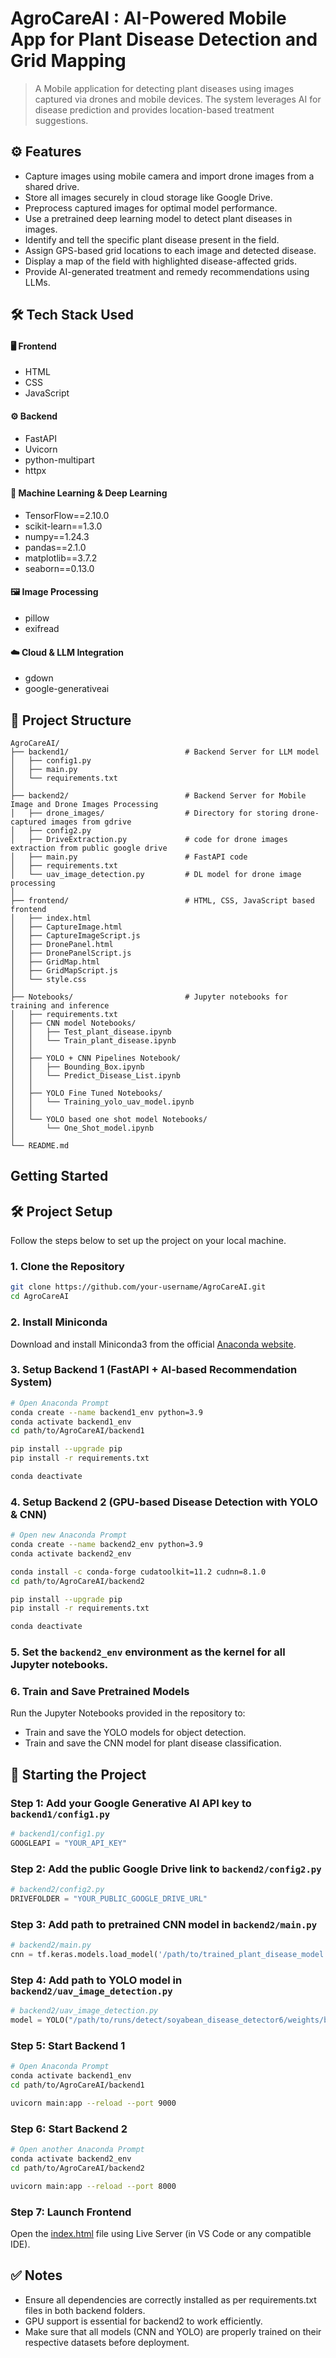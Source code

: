 # AgroCareAI : AI-Powered Mobile App for Plant Disease Detection and Grid Mapping

> A Mobile application for detecting plant diseases using images captured via drones and mobile devices. The system leverages AI for disease prediction and provides location-based treatment suggestions.

## ⚙️ Features

- Capture images using mobile camera and import drone images from a shared drive.
- Store all images securely in cloud storage like Google Drive.
- Preprocess captured images for optimal model performance.
- Use a pretrained deep learning model to detect plant diseases in images.
- Identify and tell the specific plant disease present in the field.
- Assign GPS-based grid locations to each image and detected disease.
- Display a map of the field with highlighted disease-affected grids.
- Provide AI-generated treatment and remedy recommendations using LLMs.

## 🛠️ Tech Stack Used

#### 🖥️ Frontend
- HTML
- CSS
- JavaScript

#### ⚙️ Backend
- FastAPI
- Uvicorn
- python-multipart
- httpx

#### 🧠 Machine Learning & Deep Learning
- TensorFlow==2.10.0
- scikit-learn==1.3.0
- numpy==1.24.3
- pandas==2.1.0
- matplotlib==3.7.2
- seaborn==0.13.0

#### 🖼️ Image Processing
- pillow
- exifread

#### ☁️ Cloud & LLM Integration
- gdown
- google-generativeai

## 📂 Project Structure

```plaintext
AgroCareAI/
├── backend1/                          # Backend Server for LLM model
│   ├── config1.py
│   ├── main.py
│   └── requirements.txt
│
├── backend2/                          # Backend Server for Mobile Image and Drone Images Processing
│   ├── drone_images/                  # Directory for storing drone-captured images from gdrive
│   ├── config2.py
│   ├── DriveExtraction.py             # code for drone images extraction from public google drive
│   ├── main.py                        # FastAPI code
│   ├── requirements.txt
│   └── uav_image_detection.py         # DL model for drone image processing
│
├── frontend/                          # HTML, CSS, JavaScript based frontend
│   ├── index.html
│   ├── CaptureImage.html
│   ├── CaptureImageScript.js
│   ├── DronePanel.html
│   ├── DronePanelScript.js
│   ├── GridMap.html
│   ├── GridMapScript.js
│   └── style.css
│
├── Notebooks/                         # Jupyter notebooks for training and inference
│   ├── requirements.txt  
│   ├── CNN model Notebooks/
│   │   ├── Test_plant_disease.ipynb
│   │   └── Train_plant_disease.ipynb
│   │
│   ├── YOLO + CNN Pipelines Notebook/
│   │   ├── Bounding_Box.ipynb
│   │   └── Predict_Disease_List.ipynb
│   │
│   ├── YOLO Fine Tuned Notebooks/
│   │   └── Training_yolo_uav_model.ipynb
│   │
│   └── YOLO based one shot model Notebooks/
│       └── One_Shot_model.ipynb
│
└── README.md

```
## Getting Started

## 🛠️ Project Setup

Follow the steps below to set up the project on your local machine.

### 1. Clone the Repository
```bash
git clone https://github.com/your-username/AgroCareAI.git
cd AgroCareAI
```
### 2. Install Miniconda
Download and install Miniconda3 from the official [Anaconda website](https://www.anaconda.com/download/success).

### 3. Setup Backend 1 (FastAPI + AI-based Recommendation System)
```bash
# Open Anaconda Prompt
conda create --name backend1_env python=3.9
conda activate backend1_env
cd path/to/AgroCareAI/backend1

pip install --upgrade pip
pip install -r requirements.txt

conda deactivate
```
### 4. Setup Backend 2 (GPU-based Disease Detection with YOLO & CNN)
```bash
# Open new Anaconda Prompt
conda create --name backend2_env python=3.9
conda activate backend2_env

conda install -c conda-forge cudatoolkit=11.2 cudnn=8.1.0
cd path/to/AgroCareAI/backend2

pip install --upgrade pip
pip install -r requirements.txt

conda deactivate
```
### 5. Set the `backend2_env` environment as the kernel for all Jupyter notebooks.
### 6. Train and Save Pretrained Models
Run the Jupyter Notebooks provided in the repository to:
- Train and save the YOLO models for object detection.
- Train and save the CNN model for plant disease classification.


## 🚀 Starting the Project
### Step 1: Add your Google Generative AI API key to `backend1/config1.py`
```python
# backend1/config1.py
GOOGLEAPI = "YOUR_API_KEY"
```
### Step 2: Add the public Google Drive link to `backend2/config2.py`
```python
# backend2/config2.py
DRIVEFOLDER = "YOUR_PUBLIC_GOOGLE_DRIVE_URL"
```
### Step 3: Add path to pretrained CNN model in `backend2/main.py`

```python
# backend2/main.py
cnn = tf.keras.models.load_model('/path/to/trained_plant_disease_model.keras')  # Replace with actual path
```
### Step 4: Add path to YOLO model in `backend2/uav_image_detection.py`

```python
# backend2/uav_image_detection.py
model = YOLO("/path/to/runs/detect/soyabean_disease_detector6/weights/best.pt")  # Replace with actual path
```
### Step 5: Start Backend 1
```bash
# Open Anaconda Prompt
conda activate backend1_env
cd path/to/AgroCareAI/backend1

uvicorn main:app --reload --port 9000
```
### Step 6: Start Backend 2
```bash
# Open another Anaconda Prompt
conda activate backend2_env
cd path/to/AgroCareAI/backend2

uvicorn main:app --reload --port 8000
```
### Step 7: Launch Frontend
Open the [index.html]() file using Live Server (in VS Code or any compatible IDE).

## ✅ Notes
- Ensure all dependencies are correctly installed as per requirements.txt files in both backend folders.
- GPU support is essential for backend2 to work efficiently.
- Make sure that all models (CNN and YOLO) are properly trained on their respective datasets before deployment.
